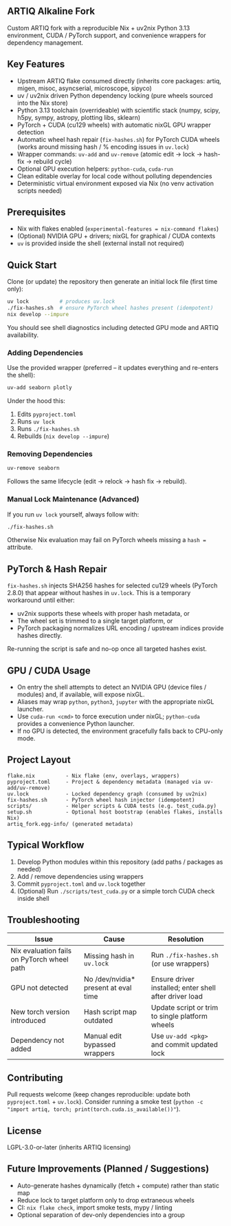 ## ARTIQ Alkaline Fork

Custom ARTIQ fork with a reproducible Nix + uv2nix Python 3.13 environment, CUDA / PyTorch support, and convenience wrappers for dependency management.

## Key Features

- Upstream ARTIQ flake consumed directly (inherits core packages: artiq, migen, misoc, asyncserial, microscope, sipyco)
- uv / uv2nix driven Python dependency locking (pure wheels sourced into the Nix store)
- Python 3.13 toolchain (overrideable) with scientific stack (numpy, scipy, h5py, sympy, astropy, plotting libs, sklearn)
- PyTorch + CUDA (cu129 wheels) with automatic nixGL GPU wrapper detection
- Automatic wheel hash repair (`fix-hashes.sh`) for PyTorch CUDA wheels (works around missing hash / % encoding issues in `uv.lock`)
- Wrapper commands: `uv-add` and `uv-remove` (atomic edit -> lock -> hash-fix -> rebuild cycle)
- Optional GPU execution helpers: `python-cuda`, `cuda-run`
- Clean editable overlay for local code without polluting dependencies
- Deterministic virtual environment exposed via Nix (no venv activation scripts needed)

## Prerequisites

- Nix with flakes enabled (`experimental-features = nix-command flakes`)
- (Optional) NVIDIA GPU + drivers; nixGL for graphical / CUDA contexts
- `uv` is provided inside the shell (external install not required)

## Quick Start

Clone (or update) the repository then generate an initial lock file (first time only):

```bash
uv lock          # produces uv.lock
./fix-hashes.sh  # ensure PyTorch wheel hashes present (idempotent)
nix develop --impure
```

You should see shell diagnostics including detected GPU mode and ARTIQ availability.

### Adding Dependencies

Use the provided wrapper (preferred – it updates everything and re-enters the shell):

```bash
uv-add seaborn plotly
```

Under the hood this:
1. Edits `pyproject.toml`
2. Runs `uv lock`
3. Runs `./fix-hashes.sh`
4. Rebuilds (`nix develop --impure`)

### Removing Dependencies

```bash
uv-remove seaborn
```

Follows the same lifecycle (edit -> relock -> hash fix -> rebuild).

### Manual Lock Maintenance (Advanced)

If you run `uv lock` yourself, always follow with:

```bash
./fix-hashes.sh
```

Otherwise Nix evaluation may fail on PyTorch wheels missing a `hash =` attribute.

## PyTorch & Hash Repair

`fix-hashes.sh` injects SHA256 hashes for selected cu129 wheels (PyTorch 2.8.0) that appear without hashes in `uv.lock`. This is a temporary workaround until either:

- uv2nix supports these wheels with proper hash metadata, or
- The wheel set is trimmed to a single target platform, or
- PyTorch packaging normalizes URL encoding / upstream indices provide hashes directly.

Re-running the script is safe and no-op once all targeted hashes exist.

## GPU / CUDA Usage

- On entry the shell attempts to detect an NVIDIA GPU (device files / modules) and, if available, will expose nixGL.
- Aliases may wrap `python`, `python3`, `jupyter` with the appropriate nixGL launcher.
- Use `cuda-run <cmd>` to force execution under nixGL; `python-cuda` provides a convenience Python launcher.
- If no GPU is detected, the environment gracefully falls back to CPU-only mode.

## Project Layout

```
flake.nix          - Nix flake (env, overlays, wrappers)
pyproject.toml     - Project & dependency metadata (managed via uv-add/uv-remove)
uv.lock            - Locked dependency graph (consumed by uv2nix)
fix-hashes.sh      - PyTorch wheel hash injector (idempotent)
scripts/           - Helper scripts & CUDA tests (e.g. test_cuda.py)
setup.sh           - Optional host bootstrap (enables flakes, installs Nix)
artiq_fork.egg-info/ (generated metadata)
```

## Typical Workflow

1. Develop Python modules within this repository (add paths / packages as needed)
2. Add / remove dependencies using wrappers
3. Commit `pyproject.toml` and `uv.lock` together
4. (Optional) Run `./scripts/test_cuda.py` or a simple torch CUDA check inside shell

## Troubleshooting

| Issue | Cause | Resolution |
|-------|-------|------------|
| Nix evaluation fails on PyTorch wheel path | Missing hash in `uv.lock` | Run `./fix-hashes.sh` (or use wrappers) |
| GPU not detected | No /dev/nvidia* present at eval time | Ensure driver installed; enter shell after driver load |
| New torch version introduced | Hash script map outdated | Update script or trim to single platform wheels |
| Dependency not added | Manual edit bypassed wrappers | Use `uv-add <pkg>` and commit updated lock |

## Contributing

Pull requests welcome (keep changes reproducible: update both `pyproject.toml` + `uv.lock`). Consider running a smoke test (`python -c "import artiq, torch; print(torch.cuda.is_available())"`).

## License

LGPL-3.0-or-later (inherits ARTIQ licensing)

## Future Improvements (Planned / Suggestions)

- Auto-generate hashes dynamically (fetch + compute) rather than static map
- Reduce lock to target platform only to drop extraneous wheels
- CI: `nix flake check`, import smoke tests, mypy / linting
- Optional separation of dev-only dependencies into a group
